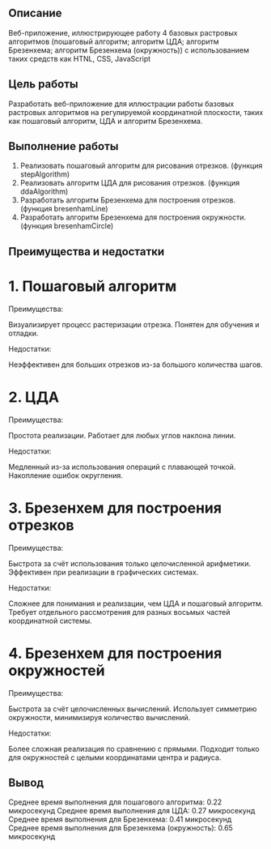 ## Описание
Веб-приложение, иллюстрирующее работу 4 базовых растровых алгоритмов (пошаговый алгоритм; алгоритм ЦДА; алгоритм Брезенхема; алгоритм Брезенхема (окружность)) с использованием таких средств как HTNL, CSS, JavaScript
## Цель работы
Разработать веб-приложение для иллюстрации работы базовых растровых алгоритмов на регулируемой координатной плоскости, таких как пошаговый алгоритм, ЦДА и алгоритм Брезенхема.
## Выполнение работы
1.	Реализовать пошаговый алгоритм для рисования отрезков.
    (функция stepAlgorithm)
2.	Реализовать алгоритм ЦДА для рисования отрезков.
    (функция ddaAlgorithm) 
3.	Разработать алгоритм Брезенхема для построения отрезков.
    (функция bresenhamLine)
4.	Разработать алгоритм Брезенхема для построения окружности.
    (функция bresenhamCircle)
## Преимущества и недостатки
# 1. Пошаговый алгоритм

Преимущества:

Визуализирует процесс растеризации отрезка.
Понятен для обучения и отладки.

Недостатки:

Неэффективен для больших отрезков из-за большого количества шагов.
# 2. ЦДА

Преимущества:

Простота реализации.
Работает для любых углов наклона линии.

Недостатки:

Медленный из-за использования операций с плавающей точкой.
Накопление ошибок округления.
# 3. Брезенхем для построения отрезков

Преимущества:

Быстрота за счёт использования только целочисленной арифметики.
Эффективен при реализации в графических системах.

Недостатки:

Сложнее для понимания и реализации, чем ЦДА и пошаговый алгоритм.
Требует отдельного рассмотрения для разных восьмых частей координатной системы.
# 4. Брезенхем для построения окружностей

Преимущества:

Быстрота за счёт целочисленных вычислений.
Использует симметрию окружности, минимизируя количество вычислений.

Недостатки:

Более сложная реализация по сравнению с прямыми.
Подходит только для окружностей с целыми координатами центра и радиуса.
## Вывод
Среднее время выполнения для пошагового алгоритма: 0.22 микросекунд 
Среднее время выполнения для ЦДА: 0.27 микросекунд 
Среднее время выполнения для Брезенхема: 0.41 микросекунд 
Среднее время выполнения для Брезенхема (окружность): 0.65 микросекунд

